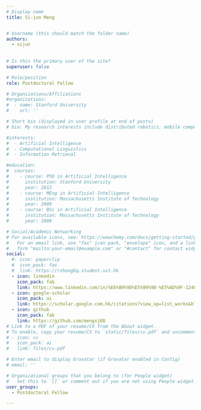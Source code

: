 ```yaml
---
# Display name
title: Si-jun Meng


# Username (this should match the folder name)
authors:
  - sijun
  
  
# Is this the primary user of the site?
superuser: false

# Role/position
role: Postdoctoral Fellow

# Organizations/Affiliations
#organizations:
#  - name: Stanford University
#    url: ''

# Short bio (displayed in user profile at end of posts)
# bio: My research interests include distributed robotics, mobile computing and programmable matter.

#interests:
#  - Artificial Intelligence
#  - Computational Linguistics
#  - Information Retrieval

#education:
#  courses:
#    - course: PhD in Artificial Intelligence
#      institution: Stanford University
#      year: 2012
#    - course: MEng in Artificial Intelligence
#      institution: Massachusetts Institute of Technology
#      year: 2009
#    - course: BSc in Artificial Intelligence
#      institution: Massachusetts Institute of Technology
#      year: 2008

# Social/Academic Networking
# For available icons, see: https://wowchemy.com/docs/getting-started/page-builder/#icons
#   For an email link, use "fas" icon pack, "envelope" icon, and a link in the
#   form "mailto:your-email@example.com" or "#contact" for contact widget.
social:
  #- icon: paperclip
  #  icon_pack: fas
  #  link: https://rzhangbq.student.ust.hk
  - icon: linkedin
    icon_pack: fab
    link: https://www.linkedin.com/in/%E6%80%9D%E5%90%9B-%E5%AD%9F-124049a6/
  - icon: google-scholar
    icon_pack: ai
    link: https://scholar.google.com.hk/citations?view_op=list_works&hl=zh-CN&user=GNeJP5sAAAAJ
  - icon: github
    icon_pack: fab
    link: https://github.com/mengsj08
# Link to a PDF of your resume/CV from the About widget.
# To enable, copy your resume/CV to `static/files/cv.pdf` and uncomment the lines below.
# - icon: cv
#   icon_pack: ai
#   link: files/cv.pdf

# Enter email to display Gravatar (if Gravatar enabled in Config)
# email: ''

# Organizational groups that you belong to (for People widget)
#   Set this to `[]` or comment out if you are not using People widget.
user_groups:
  - Postdoctoral Fellow

---
```

